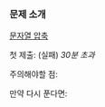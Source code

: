 ### 문제 소개
[문자열 압축](https://school.programmers.co.kr/learn/courses/30/lessons/60057)

첫 제출: (실패) *30분 초과*

주의해야할 점:

만약 다시 푼다면:
